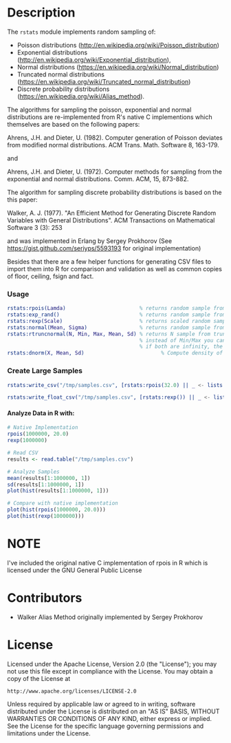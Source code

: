 # Description

The ```rstats``` module implements random sampling of:

* Poisson distributions (http://en.wikipedia.org/wiki/Poisson_distribution)
* Exponential distributions (http://en.wikipedia.org/wiki/Exponential_distribution),
* Normal distributions (https://en.wikipedia.org/wiki/Normal_distribution)
* Truncated normal distributions (https://en.wikipedia.org/wiki/Truncated_normal_distribution)
* Discrete probability distributions (https://en.wikipedia.org/wiki/Alias_method).

The algorithms for sampling the poisson, exponential and normal distributions are re-implemented from R's native C implementions which
themselves are based on the following papers:

Ahrens, J.H. and Dieter, U. (1982). Computer generation of Poisson deviates from modified normal distributions.
ACM Trans. Math. Software 8, 163-179.

and

Ahrens, J.H. and Dieter, U. (1972). Computer methods for sampling from the exponential and normal distributions.
Comm. ACM, 15, 873-882.

The algorithm for sampling discrete probability distributions is based on the this paper:

Walker, A. J. (1977). "An Efficient Method for Generating Discrete Random Variables with General Distributions".
ACM Transactions on Mathematical Software 3 (3): 253

and was implemented in Erlang by Sergey Prokhorov (See https://gist.github.com/seriyps/5593193 for original implementation)


Besides that there are a few helper functions for generating CSV files to import them into R for
comparison and validation as well as common copies of floor, ceiling, fsign and fact.


### Usage

```erlang
rstats:rpois(Lamda)                        % returns random sample from Poisson distribution
rstats:exp_rand()                          % returns random sample from Exponential Distribution
rstats:rexp(Scale)                         % returns scaled random sample from Exponential Distribution
rstats:normal(Mean, Sigma)                 % returns random sample from Normal Distribution
rstats:rtruncnormal(N, Min, Max, Mean, Sd) % returns N sample from truncated normal distribution
                                           % instead of Min/Max you can use the atom infinity
                                           % if both are infinity, the regular normal distribution is sampled
rstats:dnorm(X, Mean, Sd)                         % Compute density of the normal distribution

```

### Create Large Samples

```erlang
rstats:write_csv("/tmp/samples.csv", [rstats:rpois(32.0) || _ <- lists:seq(1,1000000)]).

rstats:write_float_csv("/tmp/samples.csv", [rstats:rexp()) || _ <- lists:seq(1,1000000)]).

```

#### Analyze Data in R with:

```R
# Native Implementation
rpois(1000000, 20.0)
rexp(1000000)

# Read CSV
results <- read.table("/tmp/samples.csv")

# Analyze Samples
mean(results[1:1000000, 1])
sd(results[1:1000000, 1])
plot(hist(results[1:1000000, 1]))

# Compare with native implementation
plot(hist(rpois(1000000, 20.0)))
plot(hist(rexp(1000000)))
```

# NOTE

I've included the original native C implementation of rpois in R which is licensed under the GNU General Public License

# Contributors

* Walker Alias Method originally implemented by Sergey Prokhorov

# License

Licensed under the Apache License, Version 2.0 (the "License");
you may not use this file except in compliance with the License.
You may obtain a copy of the License at

    http://www.apache.org/licenses/LICENSE-2.0

Unless required by applicable law or agreed to in writing, software
distributed under the License is distributed on an "AS IS" BASIS,
WITHOUT WARRANTIES OR CONDITIONS OF ANY KIND, either express or implied.
See the License for the specific language governing permissions and
limitations under the License.
